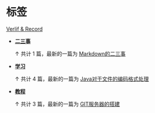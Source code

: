 # 标签

[Verlif & Record](index.md)

* __[二三事](tags/二三事.md)__

  ↑ 共计 1 篇，最新的一篇为 [Markdown的二三事](docs/二三事/Markdown的二三事.md)

* __[学习](tags/学习.md)__

  ↑ 共计 4 篇，最新的一篇为 [Java对于文件的编码格式处理](docs/学习/Java对于文件的编码格式处理.md)

* __[教程](tags/教程.md)__

  ↑ 共计 3 篇，最新的一篇为 [GIT服务器的搭建](docs/教程/GIT服务器的搭建.md)

